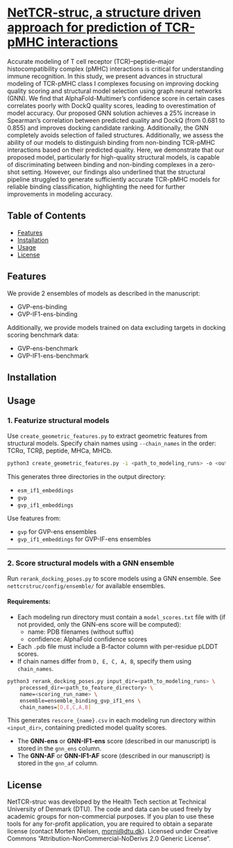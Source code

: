 # [NetTCR-struc, a structure driven approach for prediction of TCR-pMHC interactions](http://biorxiv.org/content/early/2025/03/25/2025.03.22.644721?ct)

Accurate modeling of T cell receptor (TCR)–peptide–major histocompatibility complex (pMHC) interactions is critical for understanding immune recognition. In this study, we present advances in structural modeling of TCR-pMHC class I complexes focusing on improving docking quality scoring and structural model selection using graph neural networks (GNN). We find that AlphaFold-Multimer’s confidence score in certain cases correlates poorly with DockQ quality scores, leading to overestimation of model accuracy. Our proposed GNN solution achieves a 25% increase in Spearman’s correlation between predicted quality and DockQ (from 0.681 to 0.855) and improves docking candidate ranking. Additionally, the GNN completely avoids selection of failed structures. Additionally, we assess the ability of our models to distinguish binding from non-binding TCR-pMHC interactions based on their predicted quality. Here, we demonstrate that our proposed model, particularly for high-quality structural models, is capable of discriminating between binding and non-binding complexes in a zero-shot setting. However, our findings also underlined that the structural pipeline struggled to generate sufficiently accurate TCR-pMHC models for reliable binding classification, highlighting the need for further improvements in modeling accuracy.

## Table of Contents

- [Features](#features)
- [Installation](#installation)
- [Usage](#usage)
- [License](#license)

## Features

We provide 2 ensembles of models as described in the manuscript:

- GVP-ens-binding
- GVP-IF1-ens-binding

Additionally, we provide models trained on data excluding targets in docking scoring benchmark data:

- GVP-ens-benchmark 
- GVP-IF1-ens-benchmark 

## Installation

## Usage  

### 1. Featurize structural models 

Use `create_geometric_features.py` to extract geometric features from structural models. Specify chain names using `--chain_names` in the order: TCRα, TCRβ, peptide, MHCa, MHCb.  

```bash
python3 create_geometric_features.py -i <path_to_modeling_runs> -o <output_directory> -n 2 -d cuda --chain_names D E C A B
```

This generates three directories in the output directory:  

- `esm_if1_embeddings`
- `gvp`
- `gvp_if1_embeddings`

Use features from:  

- `gvp` for GVP-ens ensembles 
- `gvp_if1_embeddings` for GVP-IF-ens ensembles

---

### 2. Score structural models with a GNN ensemble  

Run `rerank_docking_poses.py` to score models using a GNN ensemble. See `nettcrstruc/config/ensemble/` for available ensembles.

#### **Requirements:**  

- Each modeling run directory must contain a `model_scores.txt` file with (if not provided, only the GNN-ens score will be computed):  
    - name: PDB filenames (without suffix)  
    - confidence: AlphaFold confidence scores  
- Each `.pdb` file must include a B-factor column with per-residue pLDDT scores.
- If chain names differ from `D, E, C, A, B`, specify them using `chain_names`.  

```bash
python3 rerank_docking_poses.py input_dir=<path_to_modeling_runs> \
    processed_dir=<path_to_feature_directory> \
    name=<scoring_run_name> \
    ensemble=ensemble_binding_gvp_if1_ens \
    chain_names=[D,E,C,A,B]
```

This generates `rescore_{name}.csv` in each modeling run directory within `<input_dir>`, containing predicted model quality scores.  

- The **GNN-ens** or **GNN-IF1-ens** score (described in our manuscript) is stored in the `gnn_ens` column.
- The **GNN-AF** or **GNN-IF1-AF** score (described in our manuscript) is stored in the `gnn_af` column.

## License

NetTCR-struc was developed by the Health Tech section at Technical University of Denmark (DTU). The code and data can be used freely by academic groups for non-commercial purposes. If you plan to use these tools for any for-profit application, you are required to obtain a separate license (contact Morten Nielsen, morni@dtu.dk). Licensed under Creative Commons ”Attribution-NonCommercial-NoDerivs 2.0 Generic License”.
